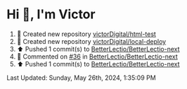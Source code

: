<h1>Hi 👋, I'm Victor </h1>

<!--RECENT_ACTIVITY:start-->
1. 📔 Created new repository [victorDigital/html-test](https://github.com/victorDigital/html-test)<br>
2. 📔 Created new repository [victorDigital/local-deploy](https://github.com/victorDigital/local-deploy)<br>
3. ⬆️ Pushed 1 commit(s) to [BetterLectio/BetterLectio-next](https://github.com/BetterLectio/BetterLectio-next)<br>
4. 💬 Commented on [#36](https://github.com/BetterLectio/BetterLectio-next/issues/36#issuecomment-2122443186) in [BetterLectio/BetterLectio-next](https://github.com/BetterLectio/BetterLectio-next)<br>
5. ⬆️ Pushed 1 commit(s) to [BetterLectio/BetterLectio-next](https://github.com/BetterLectio/BetterLectio-next)<br>
<!--RECENT_ACTIVITY:end-->

<!--RECENT_ACTIVITY:last_update-->
Last Updated: Sunday, May 26th, 2024, 1:35:09 PM
<!--RECENT_ACTIVITY:last_update_end-->
